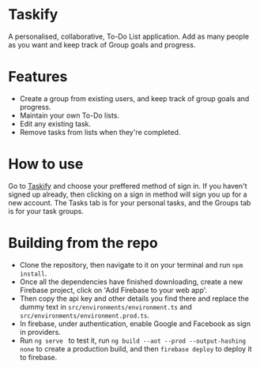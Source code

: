 # Taskify
A personalised, collaborative, To-Do List application.  Add as many people as you want and keep track of Group goals and progress.

# Features
<ul>
  <li>Create a group from existing users, and keep track of group goals and progress.</li>
  <li>Maintain your own To-Do lists.</li>
  <li>Edit any existing task.</li>
  <li>Remove tasks from lists when they're completed.</li>
</ul>

# How to use
Go to <a href="https://taskifyyy.firebaseapp.com" title="Taskify">Taskify</a> and choose your preffered method of sign in. If you haven't signed up already, then clicking on a sign in method will sign you up for a new account. The Tasks tab is for your personal tasks, and the Groups tab is for your task groups.

# Building from the repo
<ul>
  <li>Clone the repository, then navigate to it on your terminal and run <code>npm install</code>.</li>
  <li>Once all the dependencies have finished downloading, create a new Firebase project, click on 'Add Firebase to your web app'.</li>
  <li>Then copy the api key and other details you find there and replace the dummy text in <code>src/environments/environment.ts</code> and <code> src/environments/environment.prod.ts</code>.</li>
  <li>In firebase, under authentication, enable Google and Facebook as sign in providers.</li>
  <li>Run <code>ng serve </code> to test it, run <code>ng build --aot --prod --output-hashing none</code> to create a production build, and then <code>firebase deploy</code> to deploy it to firebase.</li>
</ul>



